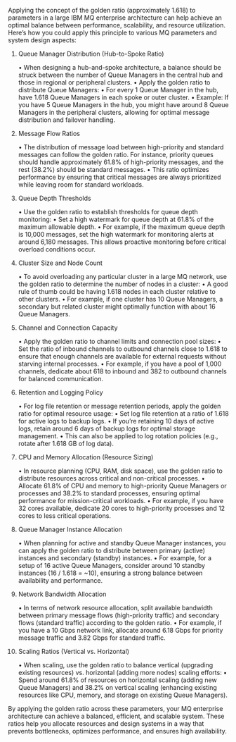 Applying the concept of the golden ratio (approximately 1.618) to parameters in a large IBM MQ enterprise architecture can help achieve an optimal balance between performance, scalability, and resource utilization. Here’s how you could apply this principle to various MQ parameters and system design aspects:

1. Queue Manager Distribution (Hub-to-Spoke Ratio)

	•	When designing a hub-and-spoke architecture, a balance should be struck between the number of Queue Managers in the central hub and those in regional or peripheral clusters.
	•	Apply the golden ratio to distribute Queue Managers:
	•	For every 1 Queue Manager in the hub, have 1.618 Queue Managers in each spoke or outer cluster.
	•	Example: If you have 5 Queue Managers in the hub, you might have around 8 Queue Managers in the peripheral clusters, allowing for optimal message distribution and failover handling.

2. Message Flow Ratios

	•	The distribution of message load between high-priority and standard messages can follow the golden ratio. For instance, priority queues should handle approximately 61.8% of high-priority messages, and the rest (38.2%) should be standard messages.
	•	This ratio optimizes performance by ensuring that critical messages are always prioritized while leaving room for standard workloads.

3. Queue Depth Thresholds

	•	Use the golden ratio to establish thresholds for queue depth monitoring:
	•	Set a high watermark for queue depth at 61.8% of the maximum allowable depth.
	•	For example, if the maximum queue depth is 10,000 messages, set the high watermark for monitoring alerts at around 6,180 messages. This allows proactive monitoring before critical overload conditions occur.

4. Cluster Size and Node Count

	•	To avoid overloading any particular cluster in a large MQ network, use the golden ratio to determine the number of nodes in a cluster:
	•	A good rule of thumb could be having 1.618 nodes in each cluster relative to other clusters.
	•	For example, if one cluster has 10 Queue Managers, a secondary but related cluster might optimally function with about 16 Queue Managers.

5. Channel and Connection Capacity

	•	Apply the golden ratio to channel limits and connection pool sizes:
	•	Set the ratio of inbound channels to outbound channels close to 1.618 to ensure that enough channels are available for external requests without starving internal processes.
	•	For example, if you have a pool of 1,000 channels, dedicate about 618 to inbound and 382 to outbound channels for balanced communication.

6. Retention and Logging Policy

	•	For log file retention or message retention periods, apply the golden ratio for optimal resource usage:
	•	Set log file retention at a ratio of 1.618 for active logs to backup logs.
	•	If you’re retaining 10 days of active logs, retain around 6 days of backup logs for optimal storage management.
	•	This can also be applied to log rotation policies (e.g., rotate after 1.618 GB of log data).

7. CPU and Memory Allocation (Resource Sizing)

	•	In resource planning (CPU, RAM, disk space), use the golden ratio to distribute resources across critical and non-critical processes.
	•	Allocate 61.8% of CPU and memory to high-priority Queue Managers or processes and 38.2% to standard processes, ensuring optimal performance for mission-critical workloads.
	•	For example, if you have 32 cores available, dedicate 20 cores to high-priority processes and 12 cores to less critical operations.

8. Queue Manager Instance Allocation

	•	When planning for active and standby Queue Manager instances, you can apply the golden ratio to distribute between primary (active) instances and secondary (standby) instances.
	•	For example, for a setup of 16 active Queue Managers, consider around 10 standby instances (16 / 1.618 = ~10), ensuring a strong balance between availability and performance.

9. Network Bandwidth Allocation

	•	In terms of network resource allocation, split available bandwidth between primary message flows (high-priority traffic) and secondary flows (standard traffic) according to the golden ratio.
	•	For example, if you have a 10 Gbps network link, allocate around 6.18 Gbps for priority message traffic and 3.82 Gbps for standard traffic.

10. Scaling Ratios (Vertical vs. Horizontal)

	•	When scaling, use the golden ratio to balance vertical (upgrading existing resources) vs. horizontal (adding more nodes) scaling efforts:
	•	Spend around 61.8% of resources on horizontal scaling (adding new Queue Managers) and 38.2% on vertical scaling (enhancing existing resources like CPU, memory, and storage on existing Queue Managers).

By applying the golden ratio across these parameters, your MQ enterprise architecture can achieve a balanced, efficient, and scalable system. These ratios help you allocate resources and design systems in a way that prevents bottlenecks, optimizes performance, and ensures high availability.